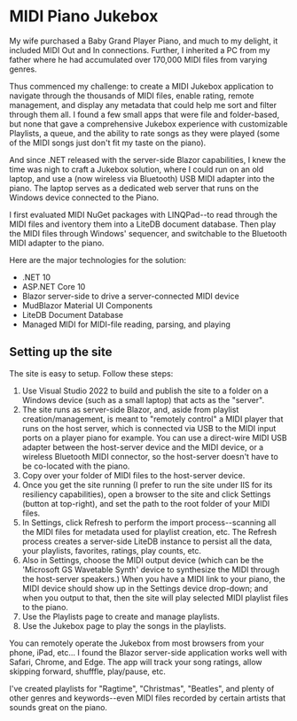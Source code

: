 # MIDI Piano Jukebox

My wife purchased a Baby Grand Player Piano, and much to my delight, it included MIDI Out and In connections.
Further, I inherited a PC from my father where he had accumulated over 170,000 MIDI files from varying genres.

Thus commenced my challenge: to create a MIDI Jukebox application to navigate through the thousands of MIDI files,
enable rating, remote management, and display any metadata that could help me sort and filter through them all.
I found a few small apps that were file and folder-based, but none that gave a comprehensive Jukebox experience
with customizable Playlists, a queue, and the ability to rate songs as they were played (some of the MIDI songs just don't fit my taste on the piano).

And since .NET released with the server-side Blazor capabilities, I knew the time was nigh to craft a Jukebox solution, where
I could run on an old laptop, and use a (now wireless via Bluetooth) USB MIDI adapter into the piano. The laptop serves as a dedicated web
server that runs on the Windows device connected to the Piano.

I first evaluated MIDI NuGet packages with LINQPad--to read through the MIDI files and iventory them into a LiteDB document database.
Then play the MIDI files through Windows' sequencer, and switchable to the Bluetooth MIDI adapter to the piano.

Here are the major technologies for the solution:
* .NET 10
* ASP.NET Core 10
* Blazor server-side to drive a server-connected MIDI device
* MudBlazor Material UI Components
* LiteDB Document Database
* Managed MIDI for MIDI-file reading, parsing, and playing

## Setting up the site
The site is easy to setup. Follow these steps:
1. Use Visual Studio 2022 to build and publish the site to a folder on a Windows device (such as a small laptop) that acts as the "server".
2. The site runs as server-side Blazor, and, aside from playlist creation/management, is meant to "remotely control" a MIDI player that runs on the host
  server, which is connected via USB to the MIDI input ports on a player piano for example.
  You can use a direct-wire MIDI USB adapter between the host-server device and the MIDI device, or a wireless Bluetooth MIDI connector,
  so the host-server doesn't have to be co-located with the piano.
3. Copy over your folder of MIDI files to the host-server device.
4. Once you get the site running (I prefer to run the site under IIS for its resiliency capabilities),
  open a browser to the site and click Settings (button at top-right), and set the path to the root folder of your MIDI files.
5. In Settings, click Refresh to perform the import process--scanning all the MIDI files for metadata used for playlist creation, etc.
  The Refresh process creates a server-side LiteDB instance to persist all the data, your playlists, favorites, ratings, play counts, etc.
6. Also in Settings, choose the MIDI output device (which can be the 'Microsoft GS Wavetable Synth' device to synthesize the MIDI through the host-server speakers.)
  When you have a MIDI link to your piano, the MIDI device should show up in the Settings device drop-down; and when you output to that, then the site will play selected MIDI playlist files to the piano.
7. Use the Playlists page to create and manage playlists.
8. Use the Jukebox page to play the songs in the playlists.

You can remotely operate the Jukebox from most browsers from your phone, iPad, etc... I found the Blazor server-side application works well with Safari, Chrome, and Edge.
The app will track your song ratings, allow skipping forward, shufffle, play/pause, etc.

I've created playlists for "Ragtime", "Christmas", "Beatles", and plenty of other genres and keywords--even MIDI files recorded by certain artists that sounds great on the piano.
